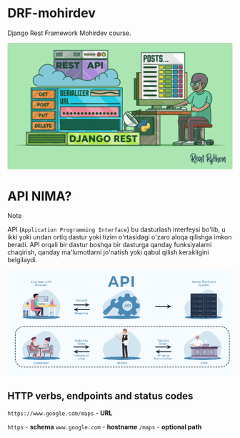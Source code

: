 # DRF-mohirdev
Django Rest Framework Mohirdev course.

![alt text](images/Django-Rest-Framework-An-Introduction_Watermarked.jpg)

# API NIMA?

> [!NOTE]
> API (`Application Programming Interface`) bu dasturlash interfeysi bo'lib, u ikki yoki undan ortiq dastur yoki tizim o'rtasidagi o'zaro aloqa qilishga imkon beradi. API orqali bir dastur boshqa bir dasturga qanday funksiyalarni chaqirish, qanday ma'lumotlarni jo'natish yoki qabul qilish kerakligini belgilaydi.

![alt text](images/image.png)

## HTTP verbs, endpoints and status codes
`https://www.google.com/maps` - **URL**

`https` - **schema**
`www.google.com` - **hostname**
`/maps` - **optional path**